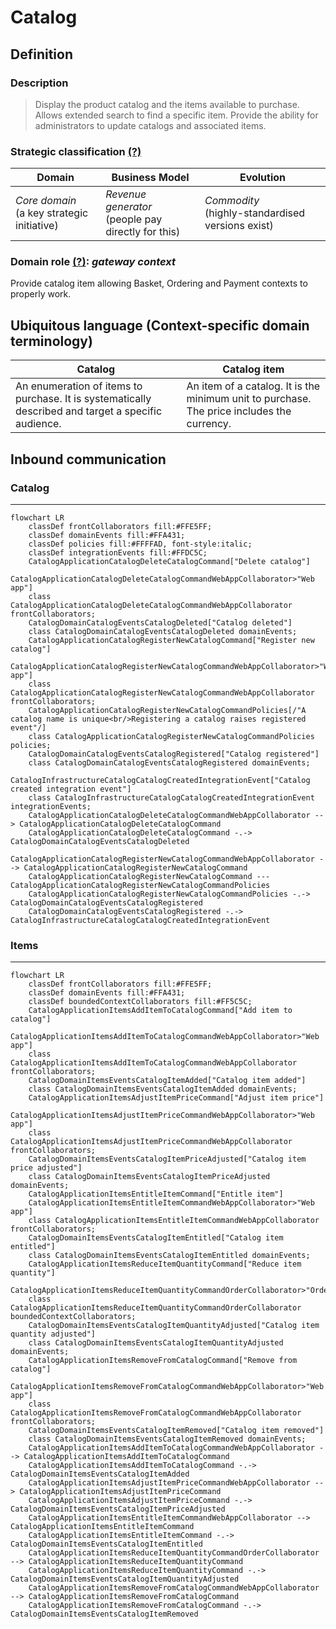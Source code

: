# Catalog

## Definition

### Description

> Display the product catalog and the items available to purchase. Allows extended search to find a specific item. Provide the ability for administrators to update catalogs and associated items.

### Strategic classification [(?)](https://github.com/ddd-crew/bounded-context-canvas#strategic-classification)

| Domain                                         | Business Model                                         | Evolution                                             |
| ---------------------------------------------- | ------------------------------------------------------ | ----------------------------------------------------- |
| *Core domain*<br/>(a key strategic initiative) | *Revenue generator*<br/>(people pay directly for this) | *Commodity*<br/>(highly\-standardised versions exist) |

### Domain role [(?)](https://github.com/ddd-crew/bounded-context-canvas/blob/master/resources/model-traits-worksheet.md): *gateway context*

Provide catalog item allowing Basket, Ordering and Payment contexts to properly work.

## Ubiquitous language (Context\-specific domain terminology)

| Catalog                                                                                             | Catalog item                                                                               |
| --------------------------------------------------------------------------------------------------- | ------------------------------------------------------------------------------------------ |
| An enumeration of items to purchase. It is systematically described and target a specific audience. | An item of a catalog. It is the minimum unit to purchase. The price includes the currency. |

## Inbound communication

### Catalog

---

```mermaid
flowchart LR
    classDef frontCollaborators fill:#FFE5FF;
    classDef domainEvents fill:#FFA431;
    classDef policies fill:#FFFFAD, font-style:italic;
    classDef integrationEvents fill:#FFDC5C;
    CatalogApplicationCatalogDeleteCatalogCommand["Delete catalog"]
    CatalogApplicationCatalogDeleteCatalogCommandWebAppCollaborator>"Web app"]
    class CatalogApplicationCatalogDeleteCatalogCommandWebAppCollaborator frontCollaborators;
    CatalogDomainCatalogEventsCatalogDeleted["Catalog deleted"]
    class CatalogDomainCatalogEventsCatalogDeleted domainEvents;
    CatalogApplicationCatalogRegisterNewCatalogCommand["Register new catalog"]
    CatalogApplicationCatalogRegisterNewCatalogCommandWebAppCollaborator>"Web app"]
    class CatalogApplicationCatalogRegisterNewCatalogCommandWebAppCollaborator frontCollaborators;
    CatalogApplicationCatalogRegisterNewCatalogCommandPolicies[/"A catalog name is unique<br/>Registering a catalog raises registered event"/]
    class CatalogApplicationCatalogRegisterNewCatalogCommandPolicies policies;
    CatalogDomainCatalogEventsCatalogRegistered["Catalog registered"]
    class CatalogDomainCatalogEventsCatalogRegistered domainEvents;
    CatalogInfrastructureCatalogCatalogCreatedIntegrationEvent["Catalog created integration event"]
    class CatalogInfrastructureCatalogCatalogCreatedIntegrationEvent integrationEvents;
    CatalogApplicationCatalogDeleteCatalogCommandWebAppCollaborator --> CatalogApplicationCatalogDeleteCatalogCommand
    CatalogApplicationCatalogDeleteCatalogCommand -.-> CatalogDomainCatalogEventsCatalogDeleted
    CatalogApplicationCatalogRegisterNewCatalogCommandWebAppCollaborator --> CatalogApplicationCatalogRegisterNewCatalogCommand
    CatalogApplicationCatalogRegisterNewCatalogCommand --- CatalogApplicationCatalogRegisterNewCatalogCommandPolicies
    CatalogApplicationCatalogRegisterNewCatalogCommandPolicies -.-> CatalogDomainCatalogEventsCatalogRegistered
    CatalogDomainCatalogEventsCatalogRegistered -.-> CatalogInfrastructureCatalogCatalogCreatedIntegrationEvent
```

### Items

---

```mermaid
flowchart LR
    classDef frontCollaborators fill:#FFE5FF;
    classDef domainEvents fill:#FFA431;
    classDef boundedContextCollaborators fill:#FF5C5C;
    CatalogApplicationItemsAddItemToCatalogCommand["Add item to catalog"]
    CatalogApplicationItemsAddItemToCatalogCommandWebAppCollaborator>"Web app"]
    class CatalogApplicationItemsAddItemToCatalogCommandWebAppCollaborator frontCollaborators;
    CatalogDomainItemsEventsCatalogItemAdded["Catalog item added"]
    class CatalogDomainItemsEventsCatalogItemAdded domainEvents;
    CatalogApplicationItemsAdjustItemPriceCommand["Adjust item price"]
    CatalogApplicationItemsAdjustItemPriceCommandWebAppCollaborator>"Web app"]
    class CatalogApplicationItemsAdjustItemPriceCommandWebAppCollaborator frontCollaborators;
    CatalogDomainItemsEventsCatalogItemPriceAdjusted["Catalog item price adjusted"]
    class CatalogDomainItemsEventsCatalogItemPriceAdjusted domainEvents;
    CatalogApplicationItemsEntitleItemCommand["Entitle item"]
    CatalogApplicationItemsEntitleItemCommandWebAppCollaborator>"Web app"]
    class CatalogApplicationItemsEntitleItemCommandWebAppCollaborator frontCollaborators;
    CatalogDomainItemsEventsCatalogItemEntitled["Catalog item entitled"]
    class CatalogDomainItemsEventsCatalogItemEntitled domainEvents;
    CatalogApplicationItemsReduceItemQuantityCommand["Reduce item quantity"]
    CatalogApplicationItemsReduceItemQuantityCommandOrderCollaborator>"Order"]
    class CatalogApplicationItemsReduceItemQuantityCommandOrderCollaborator boundedContextCollaborators;
    CatalogDomainItemsEventsCatalogItemQuantityAdjusted["Catalog item quantity adjusted"]
    class CatalogDomainItemsEventsCatalogItemQuantityAdjusted domainEvents;
    CatalogApplicationItemsRemoveFromCatalogCommand["Remove from catalog"]
    CatalogApplicationItemsRemoveFromCatalogCommandWebAppCollaborator>"Web app"]
    class CatalogApplicationItemsRemoveFromCatalogCommandWebAppCollaborator frontCollaborators;
    CatalogDomainItemsEventsCatalogItemRemoved["Catalog item removed"]
    class CatalogDomainItemsEventsCatalogItemRemoved domainEvents;
    CatalogApplicationItemsAddItemToCatalogCommandWebAppCollaborator --> CatalogApplicationItemsAddItemToCatalogCommand
    CatalogApplicationItemsAddItemToCatalogCommand -.-> CatalogDomainItemsEventsCatalogItemAdded
    CatalogApplicationItemsAdjustItemPriceCommandWebAppCollaborator --> CatalogApplicationItemsAdjustItemPriceCommand
    CatalogApplicationItemsAdjustItemPriceCommand -.-> CatalogDomainItemsEventsCatalogItemPriceAdjusted
    CatalogApplicationItemsEntitleItemCommandWebAppCollaborator --> CatalogApplicationItemsEntitleItemCommand
    CatalogApplicationItemsEntitleItemCommand -.-> CatalogDomainItemsEventsCatalogItemEntitled
    CatalogApplicationItemsReduceItemQuantityCommandOrderCollaborator --> CatalogApplicationItemsReduceItemQuantityCommand
    CatalogApplicationItemsReduceItemQuantityCommand -.-> CatalogDomainItemsEventsCatalogItemQuantityAdjusted
    CatalogApplicationItemsRemoveFromCatalogCommandWebAppCollaborator --> CatalogApplicationItemsRemoveFromCatalogCommand
    CatalogApplicationItemsRemoveFromCatalogCommand -.-> CatalogDomainItemsEventsCatalogItemRemoved
```
